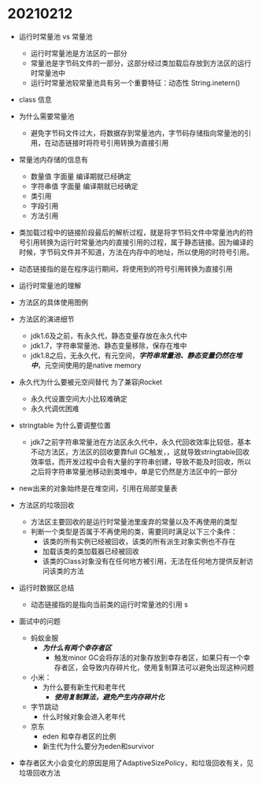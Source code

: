 # 20210212

+ 运行时常量池 vs 常量池
    + 运行时常量池是方法区的一部分
    + 常量池是字节码文件的一部分，这部分经过类加载后存放到方法区的运行时常量池中
    + 运行时常量池较常量池具有另一个重要特征：动态性 String.inetern()

+ class 信息
+ 为什么需要常量池 
    + 避免字节码文件过大，将数据存到常量池内，字节码存储指向常量池的引用，在动态链接时将符号引用转换为直接引用
+ 常量池内存储的信息有
    + 数量值 字面量 编译期就已经确定
    + 字符串值 字面量 编译期就已经确定
    + 类引用
    + 字段引用
    + 方法引用
+ 类加载过程中的链接阶段最后的解析过程，就是将字节码文件中常量池内的符号引用转换为运行时常量池内的直接引用的过程，属于静态链接。因为编译的时候，字节码文件并不知道，方法在内存中的地址，所以使用的时符号引用。
+ 动态链接指的是在程序运行期间，将使用到的符号引用转换为直接引用

+ 运行时常量池的理解
+ 方法区的具体使用图例
+ 方法区的演进细节
    + jdk1.6及之前，有永久代，静态变量存放在永久代中
    + jdk1.7，字符串常量池、静态变量移除，保存在堆中
    + jdk1.8之后，无永久代，有元空间，***字符串常量池、静态变量仍然在堆中***，元空间使用的是native memory
+ 永久代为什么要被元空间替代
    为了兼容jRocket
    + 永久代设置空间大小比较难确定
    + 永久代调优困难
+ stringtable 为什么要调整位置
    + jdk7之前字符串常量池在方法区永久代中，永久代回收效率比较低，基本不动方法区，方法区的回收要靠full GC触发，，这就导致stringtable回收效率低，而开发过程中会有大量的字符串创建，导致不能及时回收，所以之后将字符串常量池移动到类堆中，单是它仍然是方法区中的一部分
+ new出来的对象始终是在堆空间，引用在局部变量表    

+ 方法区的垃圾回收
    + 方法区主要回收的是运行时常量池里废弃的常量以及不再使用的类型
    + 判断一个类型是否属于不再使用的类，需要同时满足以下三个条件：
        + 该类的所有实例已经被回收，该类的所有派生对象实例也不存在
        + 加载该类的类加载器已经被回收
        + 该类的Class对象没有在任何地方被引用，无法在任何地方提供反射访问该类的方法

+ 运行时数据区总结
    + 动态链接指的是指向当前类的运行时常量池的引用
s
+ 面试中的问题
    + 蚂蚁金服
        + ***为什么有两个幸存者区***
            + 触发minor GC会将存活的对象存放到幸存者区，如果只有一个幸存者区，会导致内存碎片化，使用复制算法可以避免出现这种问题
    + 小米：
        + 为什么要有新生代和老年代
            + ***使用复制算法，避免产生内存碎片化***            
    + 字节跳动
        + 什么时候对象会进入老年代
    + 京东
        + eden 和幸存者区的比例
        + 新生代为什么要分为eden和survivor

+ 幸存者区大小会变化的原因是用了AdaptiveSizePolicy，和垃圾回收有关，见垃圾回收方法
